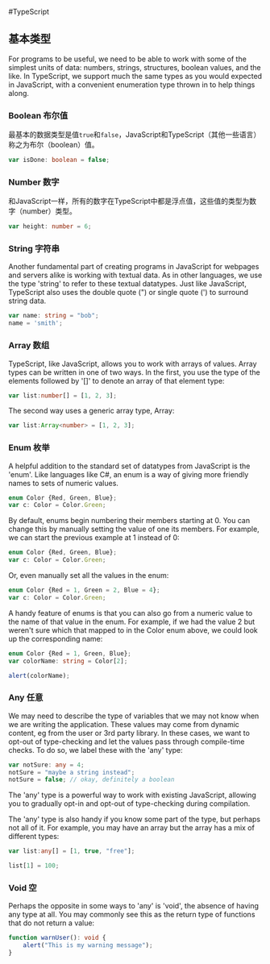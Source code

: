 #TypeScript

## 基本类型

For programs to be useful, we need to be able to work with some of the simplest units of data: numbers, strings, structures, boolean values, and the like. In TypeScript, we support much the same types as you would expected in JavaScript, with a convenient enumeration type thrown in to help things along.

### Boolean 布尔值

最基本的数据类型是值`true`和`false`，JavaScript和TypeScript（其他一些语言）称之为布尔（boolean）值。

```typescript
var isDone: boolean = false;
```

### Number 数字

和JavaScript一样，所有的数字在TypeScript中都是浮点值，这些值的类型为数字（number）类型。

```typescript
var height: number = 6;
```

### String 字符串

Another fundamental part of creating programs in JavaScript for webpages and servers alike is working with textual data. As in other languages, we use the type 'string' to refer to these textual datatypes. Just like JavaScript, TypeScript also uses the double quote (") or single quote (') to surround string data.

```typescript
var name: string = "bob";
name = 'smith';
```

### Array 数组

TypeScript, like JavaScript, allows you to work with arrays of values. Array types can be written in one of two ways. In the first, you use the type of the elements followed by '[]' to denote an array of that element type:

```typescript
var list:number[] = [1, 2, 3];
```

The second way uses a generic array type, Array<elemType>:

```typescript
var list:Array<number> = [1, 2, 3];
```

### Enum 枚举

A helpful addition to the standard set of datatypes from JavaScript is the 'enum'. Like languages like C#, an enum is a way of giving more friendly names to sets of numeric values.

```typescript
enum Color {Red, Green, Blue};
var c: Color = Color.Green;
```

By default, enums begin numbering their members starting at 0. You can change this by manually setting the value of one its members. For example, we can start the previous example at 1 instead of 0:

```typescript
enum Color {Red, Green, Blue};
var c: Color = Color.Green;
```

Or, even manually set all the values in the enum:

```typescript
enum Color {Red = 1, Green = 2, Blue = 4};
var c: Color = Color.Green;
```

A handy feature of enums is that you can also go from a numeric value to the name of that value in the enum. For example, if we had the value 2 but weren't sure which that mapped to in the Color enum above, we could look up the corresponding name:

```typescript
enum Color {Red = 1, Green, Blue};
var colorName: string = Color[2];

alert(colorName);
```

### Any 任意

We may need to describe the type of variables that we may not know when we are writing the application. These values may come from dynamic content, eg from the user or 3rd party library. In these cases, we want to opt-out of type-checking and let the values pass through compile-time checks. To do so, we label these with the 'any' type:

```typescript
var notSure: any = 4;
notSure = "maybe a string instead";
notSure = false; // okay, definitely a boolean
```

The 'any' type is a powerful way to work with existing JavaScript, allowing you to gradually opt-in and opt-out of type-checking during compilation.

The 'any' type is also handy if you know some part of the type, but perhaps not all of it. For example, you may have an array but the array has a mix of different types:

```typescript
var list:any[] = [1, true, "free"];

list[1] = 100;
```

### Void 空

Perhaps the opposite in some ways to 'any' is 'void', the absence of having any type at all. You may commonly see this as the return type of functions that do not return a value:

```typescript
function warnUser(): void {
    alert("This is my warning message");
}
```


